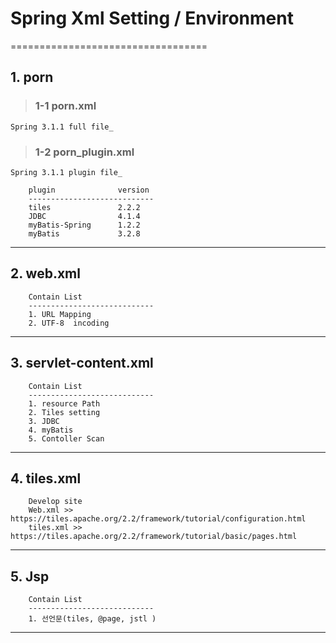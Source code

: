 # Spring Xml Setting / Environment
==================================

## 1. porn

>### 1-1 porn.xml
	Spring 3.1.1 full file_

>### 1-2 porn_plugin.xml
	Spring 3.1.1 plugin file_

		plugin              version
		----------------------------
		tiles               2.2.2
		JDBC                4.1.4
		myBatis-Spring      1.2.2
		myBatis             3.2.8

---
## 2. web.xml

		Contain List
		----------------------------
		1. URL Mapping
		2. UTF-8  incoding
---

## 3. servlet-content.xml

		Contain List
		----------------------------
		1. resource Path
		2. Tiles setting
		3. JDBC
		4. myBatis
		5. Contoller Scan
---

## 4. tiles.xml
		
		Develop site
		Web.xml >> https://tiles.apache.org/2.2/framework/tutorial/configuration.html
		tiles.xml >> https://tiles.apache.org/2.2/framework/tutorial/basic/pages.html
---

## 5. Jsp
	
		Contain List
		----------------------------
		1. 선언문(tiles, @page, jstl )
---